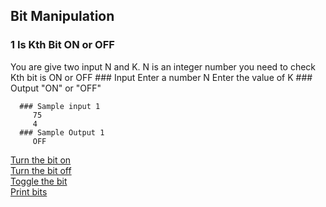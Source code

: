 ## Bit Manipulation
### 1 Is Kth Bit ON or OFF <br/>
   You are give two input N and K. N is an integer number you need to check Kth bit is ON or OFF 
      ### Input
        Enter a number N 
        Enter the value of K 
      ### Output
        "ON" or "OFF"

      ### Sample input 1 
         75
         4
      ### Sample Output 1
         OFF
   
   
   
   
   
   [Turn the bit on](https://github.com/Sandip75/Programming-in-Java/blob/master/coreJava/bitManipulation/TurnTheBitON.java)<br />
   [Turn the bit off](https://github.com/Sandip75/Programming-in-Java/blob/master/coreJava/bitManipulation/TurnTheBitOFF.java)<br />
   [Toggle the bit](https://github.com/Sandip75/Programming-in-Java/blob/master/coreJava/bitManipulation/ToggleTheBit.java)<br />
   [Print bits](https://github.com/Sandip75/Programming-in-Java/blob/master/coreJava/bitManipulation/PrintBits.java)<br />
